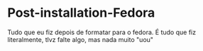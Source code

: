 # Post-installation-Fedora
Tudo que eu fiz depois de formatar para o fedora. É tudo que fiz literalmente, tlvz falte algo, mas nada muito "uou"
